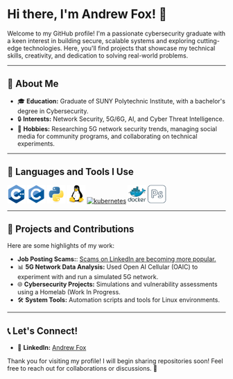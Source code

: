 # Hi there, I'm Andrew Fox! 👋

Welcome to my GitHub profile! I'm a passionate cybersecurity graduate with a keen interest in building secure, scalable systems and exploring cutting-edge technologies. Here, you'll find projects that showcase my technical skills, creativity, and dedication to solving real-world problems.

---

## 🚀 About Me
- 🎓 **Education:** Graduate of SUNY Polytechnic Institute, with a bachelor's degree in Cybersecurity.
- 🔒 **Interests:** Network Security, 5G/6G, AI, and Cyber Threat Intelligence.
- 🎨 **Hobbies:** Researching 5G network security trends, managing social media for community programs, and collaborating on technical experiments.

---

## 🚀 Languages and Tools I Use
<div>
  <a target="_blank" href="https://raw.githubusercontent.com/devicons/devicon/master/icons/cplusplus/cplusplus-original.svg" style="display: inline-block;"><img src="https://raw.githubusercontent.com/devicons/devicon/master/icons/cplusplus/cplusplus-original.svg" alt="cplusplus" width="42" height="42" /></a>
  <a target="_blank" href="https://raw.githubusercontent.com/devicons/devicon/master/icons/c/c-original.svg" style="display: inline-block;"><img src="https://raw.githubusercontent.com/devicons/devicon/master/icons/c/c-original.svg" alt="c" width="42" height="42" /></a>
  <a target="_blank" href="https://raw.githubusercontent.com/devicons/devicon/master/icons/python/python-original.svg" style="display: inline-block;"><img src="https://raw.githubusercontent.com/devicons/devicon/master/icons/python/python-original.svg" alt="python" width="42" height="42" /></a>
  <a target="_blank" href="https://raw.githubusercontent.com/devicons/devicon/master/icons/linux/linux-original.svg" style="display: inline-block;"><img src="https://raw.githubusercontent.com/devicons/devicon/master/icons/linux/linux-original.svg" alt="linux" width="42" height="42" /></a>
  <a target="_blank" href="https://www.vectorlogo.zone/logos/kubernetes/kubernetes-icon.svg" style="display: inline-block;"><img src="https://www.vectorlogo.zone/logos/kubernetes/kubernetes-icon.svg" alt="kubernetes" width="42" height="42" /></a>
  <a target="_blank" href="https://raw.githubusercontent.com/devicons/devicon/master/icons/docker/docker-original-wordmark.svg" style="display: inline-block;"><img src="https://raw.githubusercontent.com/devicons/devicon/master/icons/docker/docker-original-wordmark.svg" alt="docker" width="42" height="42" /></a>
  <a target="_blank" href="https://raw.githubusercontent.com/devicons/devicon/master/icons/photoshop/photoshop-line.svg" style="display: inline-block;"><img src="https://raw.githubusercontent.com/devicons/devicon/master/icons/photoshop/photoshop-line.svg" alt="photoshop" width="42" height="42" /></a>
</div>

---

## 🎨 Projects and Contributions
Here are some highlights of my work:
- **Job Posting Scams:**: [Scams on LinkedIn are becoming more popular.](https://github.com/casperfox/JobPostingScams/)
- 📊 **5G Network Data Analysis:** Used Open AI Cellular (OAIC) to experiment with and run a simulated 5G network.
- 🌐 **Cybersecurity Projects:** Simulations and vulnerability assessments using a Homelab (Work In Progress.
- 🛠️ **System Tools:** Automation scripts and tools for Linux environments.

---

## 📞 Let's Connect!
- 🔗 **LinkedIn:** [Andrew Fox](https://www.linkedin.com/in/andrew-fox-088425241/)

Thank you for visiting my profile! I will begin sharing repositories soon! Feel free to reach out for collaborations or discussions. 🚀
